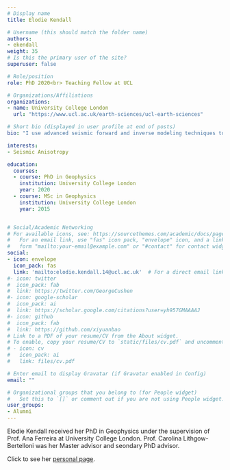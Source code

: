 ```yaml
---
# Display name
title: Elodie Kendall

# Username (this should match the folder name)
authors:
- ekendall
weight: 35
# Is this the primary user of the site?
superuser: false

# Role/position
role: PhD 2020<br> Teaching Fellow at UCL

# Organizations/Affiliations
organizations:
- name: University College London
  url: "https://www.ucl.ac.uk/earth-sciences/ucl-earth-sciences"

# Short bio (displayed in user profile at end of posts)
bio: "I use advanced seismic forward and inverse modeling techniques to test and refine existing isotropic and anisotropic 3D Earth mantle models in two geodynamically relevant regions: (i) East Africa; and, (ii) the Pacific."

interests:
- Seismic Anisotropy

education:
  courses:
  - course: PhD in Geophysics
    institution: University College London
    year: 2020
  - course: MSc in Geophysics
    institution: University College London
    year: 2015


# Social/Academic Networking
# For available icons, see: https://sourcethemes.com/academic/docs/page-builder/#icons
#   For an email link, use "fas" icon pack, "envelope" icon, and a link in the
#   form "mailto:your-email@example.com" or "#contact" for contact widget.
social:
- icon: envelope
  icon_pack: fas
  link: 'mailto:elodie.kendall.14@ucl.ac.uk'  # For a direct email link, use "mailto:test@example.org".
#- icon: twitter
#  icon_pack: fab
#  link: https://twitter.com/GeorgeCushen
#- icon: google-scholar
#  icon_pack: ai
#  link: https://scholar.google.com/citations?user=yh957GMAAAAJ
#- icon: github
#  icon_pack: fab
#  link: https://github.com/xiyuanbao
# Link to a PDF of your resume/CV from the About widget.
# To enable, copy your resume/CV to `static/files/cv.pdf` and uncomment the lines below.
# - icon: cv
#   icon_pack: ai
#   link: files/cv.pdf

# Enter email to display Gravatar (if Gravatar enabled in Config)
email: ""

# Organizational groups that you belong to (for People widget)
#   Set this to `[]` or comment out if you are not using People widget.
user_groups:
- Alumni
---
```


Elodie Kendall received her PhD in Geophysics under the supervision of Prof. Ana Ferreira at University College London. Prof. Carolina Lithgow-Bertelloni was her Master advisor and seondary PhD advisor.

Click to see her [personal page](https://www.ucl.ac.uk/earth-sciences/people/research-staff/dr-elodie-kendall). 

